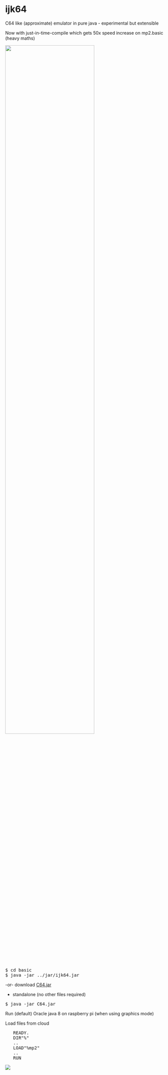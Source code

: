 ijk64
=====

C64 like (approximate) emulator in pure java - experimental but extensible

Now with just-in-time-compile which gets 50x speed increase on mp2.basic (heavy maths)

<IMG SRC="http://www.futex.com.au/ijk64/ijk64-c64screen-x2-2.gif" WIDTH=75% />
<PRE>
$ cd basic
$ java -jar ../jar/ijk64.jar
</PRE>

-or- download <a href=https://github.com/paulrho/ijk64/raw/master/C64.jar>C64.jar</a>
 - standalone (no other files required)

<PRE>
$ java -jar C64.jar
</PRE>

Run (default) Oracle java 8 on raspberry pi (when using graphics mode)

Load files from cloud
<PRE>
   READY.
   DIR"%"
   ..
   LOAD"%mp2"
   ..
   RUN
</PRE>

<IMG SRC="http://www.futex.com.au/ijk64/b.php" />

